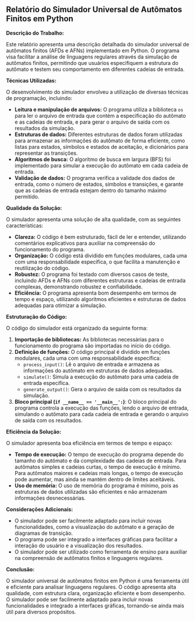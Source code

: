 ## Relatório do Simulador Universal de Autômatos Finitos em Python

**Descrição do Trabalho:**

Este relatório apresenta uma descrição detalhada do simulador universal de autômatos finitos (AFDs e AFNs) implementado em Python. O programa visa facilitar a análise de linguagens regulares através da simulação de autômatos finitos, permitindo que usuários especifiquem a estrutura do autômato e testem seu comportamento em diferentes cadeias de entrada.

**Técnicas Utilizadas:**

O desenvolvimento do simulador envolveu a utilização de diversas técnicas de programação, incluindo:

- **Leitura e manipulação de arquivos:** O programa utiliza a biblioteca `os` para ler o arquivo de entrada que contém a especificação do autômato e as cadeias de entrada, e para gerar o arquivo de saída com os resultados da simulação.
- **Estruturas de dados:** Diferentes estruturas de dados foram utilizadas para armazenar as informações do autômato de forma eficiente, como listas para estados, símbolos e estados de aceitação, e dicionários para representar as transições.
- **Algoritmos de busca:** O algoritmo de busca em largura (BFS) foi implementado para simular a execução do autômato em cada cadeia de entrada.
- **Validação de dados:** O programa verifica a validade dos dados de entrada, como o número de estados, símbolos e transições, e garante que as cadeias de entrada estejam dentro do tamanho máximo permitido.

**Qualidade da Solução:**

O simulador apresenta uma solução de alta qualidade, com as seguintes características:

- **Clareza:** O código é bem estruturado, fácil de ler e entender, utilizando comentários explicativos para auxiliar na compreensão do funcionamento do programa.
- **Organização:** O código está dividido em funções modulares, cada uma com uma responsabilidade específica, o que facilita a manutenção e reutilização do código.
- **Robustez:** O programa foi testado com diversos casos de teste, incluindo AFDs e AFNs com diferentes estruturas e cadeias de entrada complexas, demonstrando robustez e confiabilidade.
- **Eficiência:** O programa apresenta bom desempenho em termos de tempo e espaço, utilizando algoritmos eficientes e estruturas de dados adequadas para otimizar a simulação.

**Estruturação do Código:**

O código do simulador está organizado da seguinte forma:

1. **Importação de bibliotecas:** As bibliotecas necessárias para o funcionamento do programa são importadas no início do código.
2. **Definição de funções:** O código principal é dividido em funções modulares, cada uma com uma responsabilidade específica:
   - `process_input()`: Lê o arquivo de entrada e armazena as informações do autômato em estruturas de dados adequadas.
   - `simulate()`: Simula a execução do autômato para uma cadeia de entrada específica.
   - `generate_output()`: Gera o arquivo de saída com os resultados da simulação.
3. **Bloco principal (`if __name__ == '__main__':`)**: O bloco principal do programa controla a execução das funções, lendo o arquivo de entrada, simulando o autômato para cada cadeia de entrada e gerando o arquivo de saída com os resultados.

**Eficiência da Solução:**

O simulador apresenta boa eficiência em termos de tempo e espaço:

- **Tempo de execução:** O tempo de execução do programa depende do tamanho do autômato e da complexidade das cadeias de entrada. Para autômatos simples e cadeias curtas, o tempo de execução é mínimo. Para autômatos maiores e cadeias mais longas, o tempo de execução pode aumentar, mas ainda se mantém dentro de limites aceitáveis.
- **Uso de memória:** O uso de memória do programa é mínimo, pois as estruturas de dados utilizadas são eficientes e não armazenam informações desnecessárias.

**Considerações Adicionais:**

- O simulador pode ser facilmente adaptado para incluir novas funcionalidades, como a visualização do autômato e a geração de diagramas de transição.
- O programa pode ser integrado a interfaces gráficas para facilitar a interação do usuário e a visualização dos resultados.
- O simulador pode ser utilizado como ferramenta de ensino para auxiliar na compreensão de autômatos finitos e linguagens regulares.

**Conclusão:**

O simulador universal de autômatos finitos em Python é uma ferramenta útil e eficiente para analisar linguagens regulares. O código apresenta alta qualidade, com estrutura clara, organização eficiente e bom desempenho. O simulador pode ser facilmente adaptado para incluir novas funcionalidades e integrado a interfaces gráficas, tornando-se ainda mais útil para diversos propósitos.
